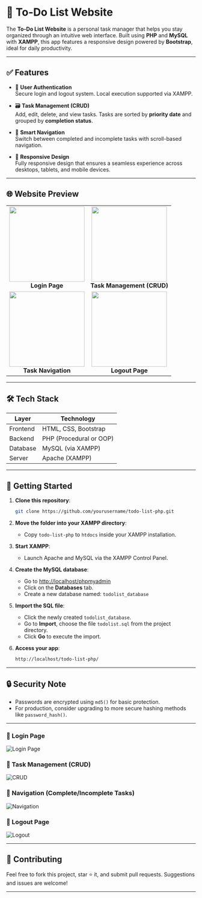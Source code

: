 # 📝 To-Do List Website

The **To-Do List Website** is a personal task manager that helps you stay organized through an intuitive web interface. Built using **PHP** and **MySQL** with **XAMPP**, this app features a responsive design powered by **Bootstrap**, ideal for daily productivity.

---

## ✅ Features

- 🔐 **User Authentication**  
  Secure login and logout system. Local execution supported via XAMPP.

- 🗃️ **Task Management (CRUD)**  
  Add, edit, delete, and view tasks. Tasks are sorted by **priority date** and grouped by **completion status**.

- 🧭 **Smart Navigation**  
  Switch between completed and incomplete tasks with scroll-based navigation.

- 📱 **Responsive Design**  
  Fully responsive design that ensures a seamless experience across desktops, tablets, and mobile devices.

---

## 🌐 Website Preview

<table>
  <tr>
    <td align="center">
      <img src="https://github.com/user-attachments/assets/a2c420d9-85da-406c-8a49-3664a691c1d1" width="200px"/><br>
      <strong>Login Page</strong>
    </td>
    <td align="center">
      <img src="https://github.com/user-attachments/assets/dd285baf-fd69-471d-8d48-3293c92df720" width="200px"/><br>
      <strong>Task Management (CRUD)</strong>
    </td>
  </tr>
  <tr>
    <td align="center">
      <img src="https://github.com/user-attachments/assets/df9b15fb-5e12-46c2-adee-bd5b178ece49" width="200px"/><br>
      <strong>Task Navigation</strong>
    </td>
    <td align="center">
      <img src="https://github.com/user-attachments/assets/5da94c03-7003-43f4-a4b7-63d6732a90ff" width="200px"/><br>
      <strong>Logout Page</strong>
    </td>
  </tr>
</table>

---

## 🛠 Tech Stack

| Layer      | Technology        |
|------------|-------------------|
| Frontend   | HTML, CSS, Bootstrap |
| Backend    | PHP (Procedural or OOP) |
| Database   | MySQL (via XAMPP) |
| Server     | Apache (XAMPP)    |

---

## 🚀 Getting Started

1. **Clone this repository**:
   ```bash
   git clone https://github.com/yourusername/todo-list-php.git
   ```

2. **Move the folder into your XAMPP directory**:
   - Copy `todo-list-php` to `htdocs` inside your XAMPP installation.

3. **Start XAMPP**:
   - Launch Apache and MySQL via the XAMPP Control Panel.

4. **Create the MySQL database**:
   - Go to [http://localhost/phpmyadmin](http://localhost/phpmyadmin)
   - Click on the **Databases** tab.
   - Create a new database named: `todolist_database`

5. **Import the SQL file**:
   - Click the newly created `todolist_database`.
   - Go to **Import**, choose the file `todolist.sql` from the project directory.
   - Click **Go** to execute the import.

6. **Access your app**:
   ```bash
   http://localhost/todo-list-php/
   ```

---

## 🔒 Security Note

- Passwords are encrypted using `md5()` for basic protection.
- For production, consider upgrading to more secure hashing methods like `password_hash()`.

---

### 🔑 Login Page  
![Login Page](https://github.com/user-attachments/assets/a2c420d9-85da-406c-8a49-3664a691c1d1)

### 📝 Task Management (CRUD)  
![CRUD](https://github.com/user-attachments/assets/dd285baf-fd69-471d-8d48-3293c92df720)

### 🧭 Navigation (Complete/Incomplete Tasks)  
![Navigation](https://github.com/user-attachments/assets/5da94c03-7003-43f4-a4b7-63d6732a90ff)

### 🚪 Logout Page  
![Logout](https://github.com/user-attachments/assets/df9b15fb-5e12-46c2-adee-bd5b178ece49)

---

## 🤝 Contributing

Feel free to fork this project, star ⭐ it, and submit pull requests. Suggestions and issues are welcome!

---
